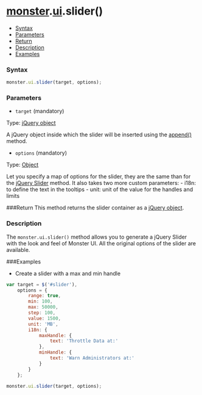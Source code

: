 # [monster][monster].[ui][ui].slider()

* [Syntax](#syntax)
* [Parameters](#parameters)
* [Return](#return)
* [Description](#description)
* [Examples](#examples)

### Syntax
```javascript
monster.ui.slider(target, options);
```

### Parameters
* `target` (mandatory)

 Type: [jQuery object][jquery]

  A jQuery object inside which the slider will be inserted using the [append()][append] method.

* `options` (mandatory)

 Type: [Object][object_literal]

 Let you specify a map of options for the slider, they are the same than for the [jQuery Slider][jquery_slider_options] method. It also takes two more custom parameters:
    - i18n: to define the text in the tooltips
    - unit: unit of the value for the handles and limits

###Return
This method returns the slider container as a [jQuery object][jquery].

### Description
The `monster.ui.slider()` method allows you to generate a jQuery Slider with the look and feel of Monster UI. All the original options of the slider are available.

###Examples
* Create a slider with a max and min handle
```javascript
var target = $('#slider'),
    options = {
        range: true,
        min: 100,
        max: 50000,
        step: 100,
        value: 1500,
        unit: 'MB',
        i18n: {
            maxHandle: {
                text: 'Throttle Data at:'
            },
            minHandle: {
                text: 'Warn Administrators at:'
            }
        }
    };

monster.ui.slider(target, options);
```

[monster]: ../../monster.md
[ui]: ../ui.md

[jquery]: http://api.jquery.com/Types/#jQuery
[object_literal]: https://developer.mozilla.org/en-US/docs/Web/JavaScript/Guide/Values,_variables,_and_literals#Object_literals
[append]: http://api.jquery.com/append/
[jquery_slider_options]: http://api.jqueryui.com/slider/#options